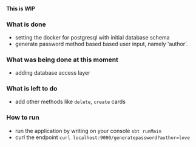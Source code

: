 #### This is WIP 

### What is done

- setting the docker for postgresql with initial database schema
- generate password method based based user input, namely 'author'.
  
### What was being done at this moment
- adding database access layer

### What is left to do
- add other methods like `delete`, `create` cards

### How to run

- run the application by writing on your console `sbt runMain`
- curl the endpoint `curl localhost:9000/generatepassword?author=love`
